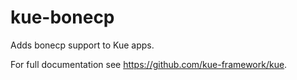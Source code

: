 # kue-bonecp

Adds bonecp support to Kue apps.

For full documentation see https://github.com/kue-framework/kue.
